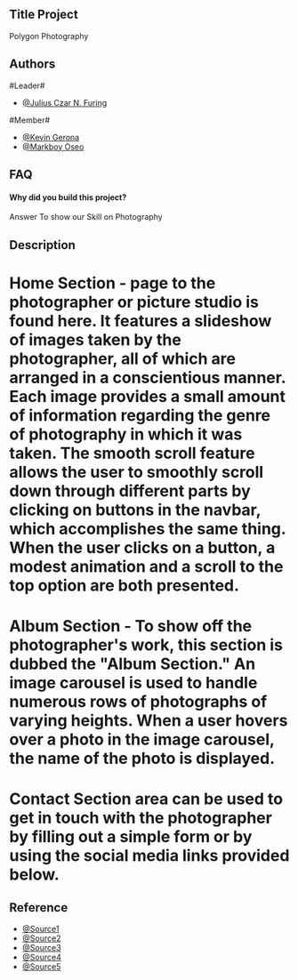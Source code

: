 ## Title Project
Polygon Photography 
## Authors
#Leader#
- [@Julius Czar N. Furing](https://github.com/saisaia)


#Member#

- [@Kevin Gerona ](https://github.com/KevinGerona)
- [@Markboy Oseo ](https://github.com/MakboyOseoBSIT2A)


## FAQ

#### Why did you build this project? 

Answer To show our Skill on Photography




## Description
 # Home Section - page to the photographer or picture studio is found here. It features a slideshow of images taken by the photographer, all of which are arranged in a conscientious manner. Each image provides a small amount of information regarding the genre of photography in which it was taken. The smooth scroll feature allows the user to smoothly scroll down through different parts by clicking on buttons in the navbar, which accomplishes the same thing. When the user clicks on a button, a modest animation and a scroll to the top option are both presented.
 
 # Album Section - To show off the photographer's work, this section is dubbed the "Album Section." An image carousel is used to handle numerous rows of photographs of varying heights. When a user hovers over a photo in the image carousel, the name of the photo is displayed.

 # Contact Section area can be used to get in touch with the photographer by filling out a simple form or by using the social media links provided below.
## Reference
- [@Source1](https://templatemo.com/templates/templatemo_400_polygon/)
- [@Source2](https://calhighdigitalphoto.weeblycom/sports--action.html/)
- [@Source3](https://www.nfi.edu/architecture-photography/#:~:text=Architectural%20photography%20is%20a%20genre,bridges%2C%20structures%2C%20and%20cityscapes./)
- [@Source4](https://www.metmuseum.org/blogs/teen-blog/2016/portraits)
- [@Source5](https://www.google.com/search?q=camera+logo&tbm=isch&hl=en-US&chips=q:camera+logo,g_1:photography:qcA9ZvFhGo4%3D&sa=X&ved=2ahUKEwiWosnIpMr3AhUsJaYKHfimAlsQ4lYoAHoECAEQHA&biw=1017&bih=546#imgrc=A4ZwbJLSZYOFuM)



